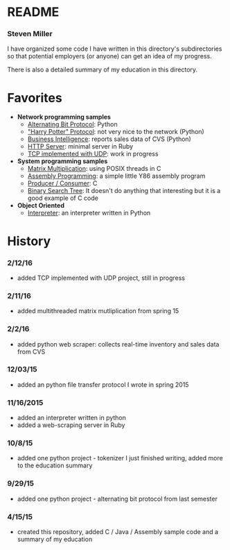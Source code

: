# README
### Steven Miller

I have organized some code I have written in this directory's subdirectories so that potential employers (or anyone) can get an idea of my progress.

There is also a detailed summary of my education in this directory.

# Favorites

* **Network programming samples**
	- <a href="https://github.com/sjmiller609/sampleCode/tree/master/read-the-README/Python/alternatingBitProtocol">Alternating Bit Protocol</a>: Python
	- <a href="https://github.com/sjmiller609/sampleCode/tree/master/read-the-README/Python/harryPotterProtocol">"Harry Potter" Protocol</a>: not very nice to the network (Python)
	- <a href="https://github.com/sjmiller609/sampleCode/tree/master/read-the-README/Python/WebScrapeDataAqu">Business Intelligence</a>: reports sales data of CVS (Python)
	- <a href="https://github.com/sjmiller609/sampleCode/tree/master/read-the-README/Ruby">HTTP Server</a>: minimal server in Ruby
	- <a href="https://github.com/sjmiller609/sampleCode/tree/master/read-the-README/C/TCPwithUDP">TCP implemented with UDP</a>: work in progress
* **System programming samples**
	- <a href="https://github.com/sjmiller609/sampleCode/tree/master/read-the-README/C/matrix_mult">Matrix Multiplication</a>: using POSIX threads in C
	- <a href="https://github.com/sjmiller609/sampleCode/tree/master/read-the-README/Assembly/y86">Assembly Programming</a>: a simple little Y86 assembly program
	- <a href="https://github.com/sjmiller609/sampleCode/tree/master/read-the-README/C/multithreading">Producer / Consumer</a>: C
	- <a href="https://github.com/sjmiller609/sampleCode/tree/master/read-the-README/C/binarySearchTree">Binary Search Tree</a>: It doesn't do anything that interesting but it is a good example of C code
* **Object Oriented**
	- <a href="https://github.com/sjmiller609/sampleCode/tree/master/read-the-README/Python/interpreter">Interpreter</a>: an interpreter written in Python

# History

### 2/12/16
* added TCP implemented with UDP project, still in progress

### 2/11/16
* added multithreaded matrix mutliplication from spring 15

### 2/2/16
* added python web scraper: collects real-time inventory and sales data from CVS

### 12/03/15
* added an python file transfer protocol I wrote in spring 2015

### 11/16/2015
* added an interpreter written in python
* added a web-scraping server in Ruby

### 10/8/15
* added one python project - tokenizer I just finished writing, added more to the education summary

### 9/29/15
* added one python project - alternating bit protocol from last semester

### 4/15/15
* created this repository, added C / Java / Assembly sample code and a summary of my education

